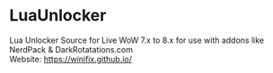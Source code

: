 # LuaUnlocker
Lua Unlocker Source for Live WoW 7.x to 8.x for use with addons like NerdPack & DarkRotatations.com<br>
Website: https://winifix.github.io/
